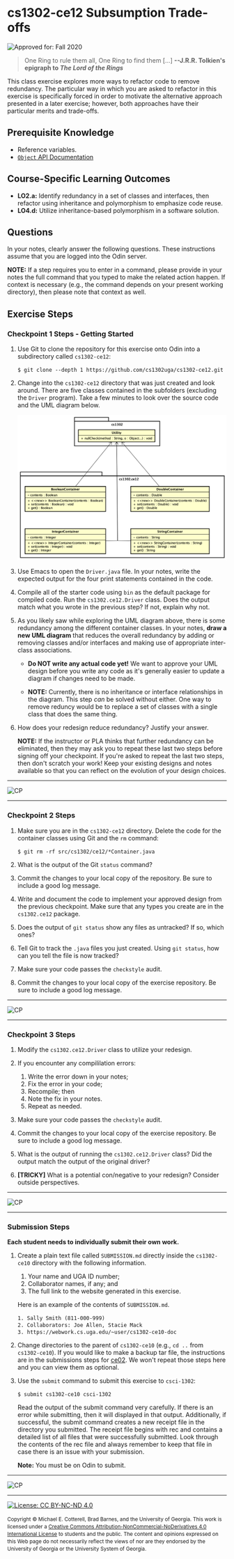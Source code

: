 # cs1302-ce12 Subsumption Trade-offs

![Approved for: Fall 2020](https://img.shields.io/badge/Approved%20for-Fall%202020-blueviolet)

> One Ring to rule them all, One Ring to find them [...]
> **--J.R.R. Tolkien's epigraph to _The Lord of the Rings_**

This class exercise explores more ways to refactor code to remove redundancy. The particular
way in which you are asked to refactor in this exercise is specifically forced in order to
motivate the alternative approach presented in a later exercise; however, both approaches
have their particular merits and trade-offs. 

## Prerequisite Knowledge

* Reference variables.
* [`Object` API Documentation](https://docs.oracle.com/en/java/javase/11/docs/api/java.base/java/lang/Object.html)

## Course-Specific Learning Outcomes

* **LO2.a:** Identify redundancy in a set of classes and interfaces, then refactor using inheritance and 
polymorphism to emphasize code reuse.
* **LO4.d:** Utilize  inheritance-based polymorphism in a software solution.

## Questions

In your notes, clearly answer the following questions. These instructions assume that you are 
logged into the Odin server. 

**NOTE:** If a step requires you to enter in a command, please provide in your notes the full 
command that you typed to make the related action happen. If context is necessary (e.g., the 
command depends on your present working directory), then please note that context as well.

## Exercise Steps

### Checkpoint 1 Steps - Getting Started

1. Use Git to clone the repository for this exercise onto Odin into a subdirectory called `cs1302-ce12`:

   ```
   $ git clone --depth 1 https://github.com/cs1302uga/cs1302-ce12.git
   ```

1. Change into the `cs1302-ce12` directory that was just created and look around. There are five 
   classes contained in the subfolders (excluding the `Driver` program). Take a few minutes to look 
   over the source code and the UML diagram below.
   
   ![UML Class Diagram for Starter Code](res/ce12.png)

1. Use Emacs to open the `Driver.java` file. In your notes, write the expected output for the four
   print statements contained in the code.
   
1. Compile all of the starter code using `bin` as the default package for compiled code.
   Run the `cs1302.ce12.Driver` class. Does the output match what you wrote in the previous step?
   If not, explain why not.
   
1. As you likely saw while exploring the UML diagram above, there is some redundancy among 
   the different container classes. In your notes, **draw a new UML diagram** that reduces the overall 
   redundancy by adding or removing classes and/or interfaces and making use of appropriate inter-class
   associations.
   
   * **Do NOT write any actual code yet!** We want to approve your UML design before you write
     any code as it's generally easier to update a diagram if changes need to be made.
     
   * **NOTE:** Currently, there is no inheritance or interface relationships in the diagram. This
     step _can_ be solved without either. One way to remove reduncy would be to replace a set of
     classes with a single class that does the same thing. 
   
1. How does your redesign reduce redundancy? Justify your answer. 

   **NOTE:** If the instructor or PLA thinks that further redundancy can be eliminated, then 
   they may ask you to repeat these last two steps before signing off your checkpoint. If you're 
   asked to repeat the last two steps, then don't scratch your work! Keep your existing designs
   and notes available so that you can reflect on the evolution of your design choices.

<hr/>

![CP](https://img.shields.io/badge/Just%20Finished%20Checkpoint-1-success?style=for-the-badge)

<hr/>

### Checkpoint 2 Steps

1. Make sure you are in the `cs1302-ce12` directory. Delete the code for the container classes 
   using Git and the `rm` command:
   
   ```
   $ git rm -rf src/cs1302/ce12/*Container.java
   ```
   
1. What is the output of the Git `status` command?

1. Commit the changes to your local copy of the repository. 
   Be sure to include a good log message.

1. Write and document the code to implement your approved design from the previous checkpoint.
   Make sure that any types you create are in the `cs1302.ce12` package. 
   
1. Does the output of `git status` show any files as untracked? If so, which ones?

1. Tell Git to track the `.java` files you just created.
   Using `git status`, how can you tell the file is now tracked?

1. Make sure your code passes the `checkstyle` audit.

1. Commit the changes to your local copy of the exercise repository.
   Be sure to include a good log message.
   
<hr/>

![CP](https://img.shields.io/badge/Just%20Finished%20Checkpoint-2-success?style=for-the-badge)

<hr/>

### Checkpoint 3 Steps

1. Modify the `cs1302.ce12.Driver` class to utilize your redesign.

1. If you encounter any compililation errors:

   1. Write the error down in your notes;
   1. Fix the error in your code;
   1. Recompile; then
   1. Note the fix in your notes.
   1. Repeat as needed.

1. Make sure your code passes the `checkstyle` audit.

1. Commit the changes to your local copy of the exercise repository.
   Be sure to include a good log message.

1. What is the output of running the `cs1302.ce12.Driver` class?
   Did the output match the output of the original driver?
   
1. **[TRICKY]** What is a potential con/negative to your redesign?
   Consider outside perspectives.

<hr/>

![CP](https://img.shields.io/badge/Just%20Finished%20Checkpoint-3-success?style=for-the-badge)

<hr/>

### Submission Steps

**Each student needs to individually submit their own work.**

1. Create a plain text file called `SUBMISSION.md` directly inside the `cs1302-ce10`
   directory with the following information.

   1. Your name and UGA ID number;
   1. Collaborator names, if any; and
   1. The full link to the website generated in this exercise.
   
   Here is an example of the contents of `SUBMISSION.md`.
   
   ```
   1. Sally Smith (811-000-999)
   2. Collaborators: Joe Allen, Stacie Mack
   3. https://webwork.cs.uga.edu/~user/cs1302-ce10-doc
   ```

1. Change directories to the parent of `cs1302-ce10` (e.g., `cd ..` from `cs1302-ce10`). If you would like
   to make a backup tar file, the instructions are in the submissions steps for [ce02](https://github.com/cs1302uga/cs1302-ce02).
   We won't repeat those steps here and you can view them as optional.
   
1. Use the `submit` command to submit this exercise to `csci-1302`:
   
   ```
   $ submit cs1302-ce10 csci-1302
   ```
   
   Read the output of the submit command very carefully. If there is an error while submitting, then it will displayed 
   in that output. Additionally, if successful, the submit command creates a new receipt file in the directory you 
   submitted. The receipt file begins with rec and contains a detailed list of all files that were successfully submitted. 
   Look through the contents of the rec file and always remember to keep that file in case there is an issue with your submission.

   **Note:** You must be on Odin to submit.

<hr/>

![CP](https://img.shields.io/badge/Just%20Finished-Submission-success?style=for-the-badge)

<hr/>

[![License: CC BY-NC-ND 4.0](https://img.shields.io/badge/License-CC%20BY--NC--ND%204.0-lightgrey.svg)](http://creativecommons.org/licenses/by-nc-nd/4.0/)

<small>
Copyright &copy; Michael E. Cotterell, Brad Barnes, and the University of Georgia.
This work is licensed under a <a rel="license" href="http://creativecommons.org/licenses/by-nc-nd/4.0/">Creative Commons Attribution-NonCommercial-NoDerivatives 4.0 International License</a> to students and the public.
The content and opinions expressed on this Web page do not necessarily reflect the views of nor are they endorsed by the University of Georgia or the University System of Georgia.
</small>
